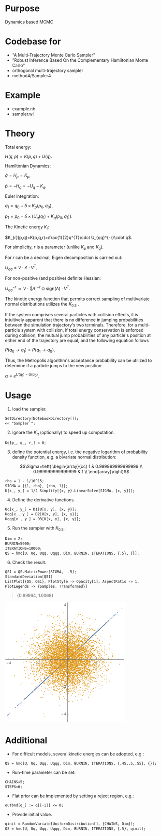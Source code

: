 # Purpose
Dynamics based MCMC

# Codebase for
* "A Multi-Trajectory Monte Carlo Sampler"
* "Robust Inference Based On the Complementary Hamiltonian Monte Carlo"
* orthogonal multi-trajectory sampler
* method4/Sampler4

# Example
* example.nb
* sampler.wl

# Theory

Total energy:

$H(q,p)=K(p,q)+U(q)$.

Hamiltonian Dynamics:

$\dot{q}=H_{p}=K_{p}$,

$\dot{p}=-H_{q}=-U_{q}-K_{q}$.

Euler integration:

$q_{1}= q_{0}+ \delta\times K_{p}(p_{0},q_{0})$,

$p_{1}= p_{0} - \delta\times \left( U_{q}(q_1)+K_{q}(p_0,q_1) \right)$.

The Kinetic energy $K_r$:

$K_{r}(p,q)=K(p,q,r)=\frac{1}{2}q^{T}\cdot U_{qq}^{-r}\cdot q$.

For simplicity, $r$ is a parameter (unlike $K_p$ and $K_q$).

For $r$ can be a decimal, Eigen decomposition is carried out:

$U_{qq}=V\cdot\Lambda\cdot{}V^{T}$.

For non-positive (and positive) definite Hessian:

$U_{qq}^{-r}:=V\cdot(\left|\Lambda\right|^{-r} \odot \text{sign}(\Lambda)\cdot{}V^{T}$.

The kinetic energy function that permits correct sampling of multivariate normal distributions utilizes the $K_{0.5}$ .

If the system comprises several particles with collision effects, it is intuitively apparent that there is no difference in jumping probabilities between the simulation trajectory's two terminals. Therefore, for a multi-particle system with collision, if total energy conservation is enforced during collision, the mutual jump probabilities of any particle's position at either end of the trajectory are equal, and the following equation follows

$P(q_{0 } \to q_{1}) = P(q_{1 } \to q_{0})$.

Thus, the Metropolis algorithm's acceptance probability can be utilized to determine if a particle jumps to the new position:

$\alpha=e^{U(q_{1})-U(q_{0})}$.

# Usage

1. load the sampler.

```
SetDirectory[NotebookDirectory[]];
<< "Sampler`";
```
2. Ignore the $K_q$ (optionally) to speed up computation. 

```
Kq[p_, q_, r_] = 0;
```

3. define the potential energy, i.e. the negative logarithm of probability density function, e.g. a bivariate normal distribution:

$$\Sigma=\left(
\begin{array}{cc}
 1 & 0.999999999999999 \\
 0.999999999999999 & 1 \\
\end{array}\right)$$

```
rho = 1 - 1/10^15;
SIGMA = {{1, rho}, {rho, 1}};
U[x_, y_] = 1/2 Simplify[{x, y}.LinearSolve[SIGMA, {x, y}]];
```
4. Define the derivative functions. 

```
Uq[x_, y_] = D1[U[x, y], {x, y}];
Uqq[x_, y_] = D2[U[x, y], {x, y}];
Uqqq[x_, y_] = D3[U[x, y], {x, y}];

```

5. Run the sampler with $K_{0.5}$.
```
Dim = 2;
BURNIN=5000;
ITERATIONS=10000;
QS = hmc[U, Uq, Uqq, Uqqq, Dim, BURNIN, ITERATIONS, {.5}, {}];
```

6. Check the result.

```
QS1 = QS.MatrixPower[SIGMA, -.5];
StandardDeviation[QS1]
ListPlot[{QS, QS1}, PlotStyle -> Opacity[1], AspectRatio -> 1, PlotLegends -> {Samples, Transformed}]
```

> {0.99964, 1.0068}

![scatter plots](bn2.png "scatter plots")

# Additional

+ For difficult models, several kinetic energies can be adopted, e.g.:

```
QS = hmc[U, Uq, Uqq, Uqqq, Dim, BURNIN, ITERATIONS, {.45,.5,.55}, {}];
```

+ Run-time parameter can be set:

```
CHAINS=5;
STEPS=6;
```

+ Flat prior can be implemented by setting a reject region, e.g.:

```
outbnd[q_] := q[[-1]] <= 0;
```

+ Provide initial value.

```
qinit = RandomVariate[UniformDistribution[], {CHAINS, Dim}];
QS = hmc[U, Uq, Uqq, Uqqq, Dim, BURNIN, ITERATIONS, {.5}, qinit];
```
